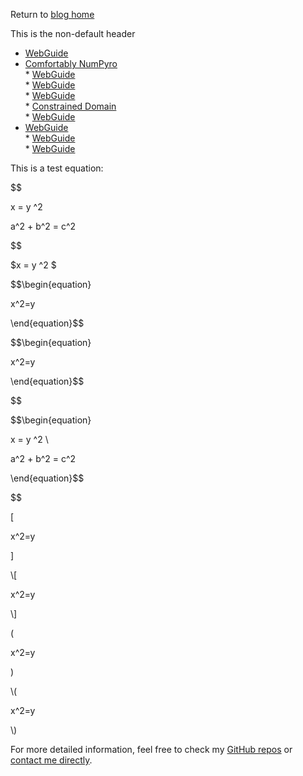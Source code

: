   
  
Return to [blog home](.\bloghome.html)  
  
This is the non-default header  
* [WebGuide](.\01_webguide\./page.html)  
* [Comfortably NumPyro](.\02_numpyro\./blog_numpyrohome.html)  
	  * [WebGuide](.\02_numpyro\01_gettingstarted\./page.html)  
	  * [WebGuide](.\02_numpyro\02_mcmcsamplers\./page.html)  
	  * [WebGuide](.\02_numpyro\03_nestedsampling\./page.html)  
	  * [Constrained Domain](.\02_numpyro\04_constraineddomain\./page.html)  
	  * [WebGuide](.\02_numpyro\05_parallelizing\./page.html)  
* [WebGuide](.\03_stats\./page.html)  
	  * [WebGuide](.\03_stats\01_nestedsampling\./page.html)  
	  * [WebGuide](.\03_stats\02_suspiciousness\./page.html)  
  
  
This is a test equation:
  
  
  
$$
  
x = y ^2  
  
a^2 + b^2 = c^2  
  
$$
  

  
$x = y ^2 $
  

  
$$\begin{equation}
  
x^2=y
  
\end{equation}$$
  

  
\$$\begin{equation}
  
x^2=y
  
\\end{equation}$$
  

  
$$
  
$$\begin{equation}
  
x = y ^2  \\
  
a^2 + b^2 = c^2  
  
\end{equation}$$
  
$$
  

  
\[
  
x^2=y
  
\]
  

  
\\[
  
x^2=y
  
\\]
  

  
\(
  
x^2=y
  
\)
  

  
\\(
  
x^2=y
  
\\)  
  
For more detailed information, feel free to check my [GitHub repos](https://github.com/HughMcDougall/) or [contact me directly](hughmcdougallemail@gmail.com).  
  
